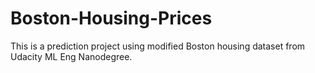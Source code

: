# Boston-Housing-Prices
This is a prediction project using modified Boston housing dataset  from Udacity ML Eng Nanodegree. 

